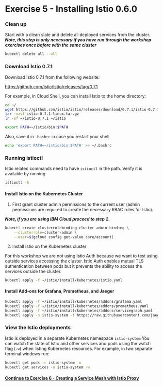 # Exercise 5 - Installing Istio 0.6.0

### Clean up

Start with a clean slate and delete all deployed services from the cluster.
**_Note, this step is only necessary if you have run through the workshop exercises once before with the same cluster_**

```sh
kubectl delete all --all
```

### Download Istio 0.7.1

Download Istio 0.7.1 from the following website:

https://github.com/istio/istio/releases/tag/0.7.1

For example, in Cloud Shell, you can install Istio to the home directory:

```sh
cd ~/
wget https://github.com/istio/istio/releases/download/0.7.1/istio-0.7.1-linux.tar.gz
tar -xzvf istio-0.7.1-linux.tar.gz
ln -sf ~/istio-0.7.1 ~/istio
```

```sh
export PATH=~/istio/bin:$PATH
```

Also, save it in `.bashrc` in case you restart your shell:
```sh
echo 'export PATH=~/istio/bin:$PATH' >> ~/.bashrc
```

### Running istioctl

Istio related commands need to have `istioctl` in the path. Verify it is available by running:

```sh
istioctl -h
```

#### Install Istio on the Kubernetes Cluster

1. First grant cluster admin permissions to the current user (admin permissions are required to create the necessary RBAC rules for Istio).

**_Note, if you are using IBM Cloud proceed to step 2._**

```sh
kubectl create clusterrolebinding cluster-admin-binding \
    --clusterrole=cluster-admin \
    --user=$(gcloud config get-value core/account)
```
2. Install Istio on the Kubernetes cluster

For this workshop we are not using Istio Auth because we want to test using outside services accessing the cluster.  Istio Auth enables mutual TLS authentication between pods but it prevents the ability to access the services outside the cluster.

```sh
kubectl apply -f ~/istio/install/kubernetes/istio.yaml
```


####  Install Add-ons for Grafana, Prometheus, and Jaeger

```sh
kubectl apply -f ~/istio/install/kubernetes/addons/grafana.yaml
kubectl apply -f ~/istio/install/kubernetes/addons/prometheus.yaml
kubectl apply -f ~/istio/install/kubernetes/addons/servicegraph.yaml
kubectl apply -n istio-system -f https://raw.githubusercontent.com/jaegertracing/jaeger-kubernetes/master/all-in-one/jaeger-all-in-one-template.yml
```

### View the Istio deployments

Istio is deployed in a separate Kubernetes namespace `istio-system`  You can watch the state of Istio and other services and pods using the watch flag (`-w`) when listing Kubernetes resources. For example, in two separate terminal windows run:

```sh
kubectl get pods -n istio-system -w
kubectl get services -n istio-system -w
```

#### [Continue to Exercise 6 - Creating a Service Mesh with Istio Proxy](../exercise-6/README.md)
